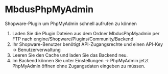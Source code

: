 # MbdusPhpMyAdmin
Shopware-Plugin um PhpMyAdmin schnell aufrufen zu können

1. Laden Sie die Plugin Dateien aus dem Ordner MbdusPhpMyadmin per FTP nach engine/Shopware/Plugins/Community/Backend  
2. Ihr Shopware-Benutzer benötigt API-Zugangsrechte und einen API-Key -> Benutzerverwaltung
3. Leeren Sie den Cache und laden Sie das Backend neu.
4. Im Backend können Sie unter Einstellungen -> PhpMyAdmin jetzt PhpMyAdmin öffnen ohne Zugangsdaten eingeben zu müssen.
